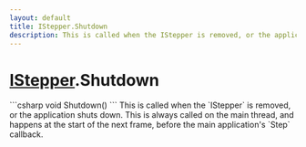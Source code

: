 ```yaml
---
layout: default
title: IStepper.Shutdown
description: This is called when the IStepper is removed, or the application shuts down. This is always called on the main thread, and happens at the start of the next frame, before the main application's Step callback.
---
```

# [IStepper]({{site.url}}/Pages/StereoKit.Framework/IStepper.html).Shutdown

<div class='signature' markdown='1'>
```csharp
void Shutdown()
```
This is called when the `IStepper` is removed, or the
application shuts down. This is always called on the main thread,
and happens at the start of the next frame, before the main
application's `Step` callback.
</div>




